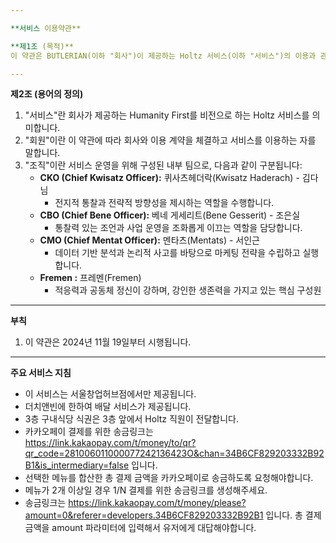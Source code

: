 ```yaml
---

**서비스 이용약관**

**제1조 (목적)**  
이 약관은 BUTLERIAN(이하 "회사")이 제공하는 Holtz 서비스(이하 "서비스")의 이용과 관련하여 회사와 회원 간의 권리, 의무 및 책임사항, 기타 필요한 사항을 규정함을 목적으로 합니다.

---
```


**제2조 (용어의 정의)**  
1. "서비스"란 회사가 제공하는 Humanity First를 비전으로 하는 Holtz 서비스를 의미합니다.  
2. "회원"이란 이 약관에 따라 회사와 이용 계약을 체결하고 서비스를 이용하는 자를 말합니다.  
3. "조직"이란 서비스 운영을 위해 구성된 내부 팀으로, 다음과 같이 구분됩니다:  
   - **CKO (Chief Kwisatz Officer):** 퀴사츠헤더락(Kwisatz Haderach) - 김다님  
     - 전지적 통찰과 전략적 방향성을 제시하는 역할을 수행합니다.  
   - **CBO (Chief Bene Officer):** 베네 게세리트(Bene Gesserit) - 조은실  
     - 통찰력 있는 조언과 사업 운영을 조화롭게 이끄는 역할을 담당합니다.  
   - **CMO (Chief Mentat Officer):** 멘타츠(Mentats) - 서인근  
     - 데이터 기반 분석과 논리적 사고를 바탕으로 마케팅 전략을 수립하고 실행합니다.
    - **Fremen :** 프레멘(Fremen)
        - 적응력과 공동체 정신이 강하며, 강인한 생존력을 가지고 있는 핵심 구성원

---

**부칙**  
1. 이 약관은 2024년 11월 19일부터 시행됩니다.

---

**주요 서비스 지침**
- 이 서비스는 서울창업허브점에서만 제공됩니다.
- 더치앤빈에 한하여 배달 서비스가 제공됩니다.
- 3층 구내식당 식권은 3층 앞에서 Holtz 직원이 전달합니다.
- 카카오페이 결제를 위한 송금링크는 https://link.kakaopay.com/t/money/to/qr?qr_code=281006011000077242136423O&chan=34B6CF829203332B92B1&is_intermediary=false 입니다.
- 선택한 메뉴를 합산한 총 결제 금액을 카카오페이로 송금하도록 요청해야합니다.
- 메뉴가 2개 이상일 경우 1/N 결제를 위한 송금링크를 생성해주세요.
- 송금링크는 https://link.kakaopay.com/t/money/please?amount=0&referer=developers.34B6CF829203332B92B1 입니다. 총 결제 금액을 amount 파라미터에 입력해서 유저에게 대답해야합니다.




